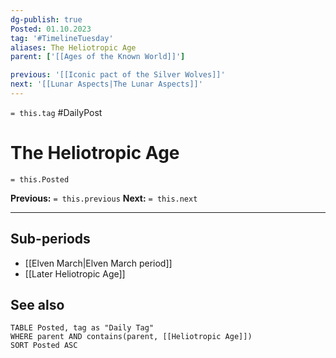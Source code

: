 ```yaml
---
dg-publish: true
Posted: 01.10.2023
tag: '#TimelineTuesday'
aliases: The Heliotropic Age
parent: ['[[Ages of the Known World]]']

previous: '[[Iconic pact of the Silver Wolves]]'
next: '[[Lunar Aspects|The Lunar Aspects]]'
---
```

`= this.tag` #DailyPost
# The Heliotropic Age
`= this.Posted`

**Previous:** `= this.previous`
**Next:** `= this.next`

---

## Sub-periods
- [[Elven March|Elven March period]]
- [[Later Heliotropic Age]]

## See also
```dataview
TABLE Posted, tag as "Daily Tag"
WHERE parent AND contains(parent, [[Heliotropic Age]])
SORT Posted ASC
```